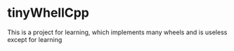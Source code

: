 # tinyWhellCpp
This is a project for learning, which implements many wheels and is useless except for learning
